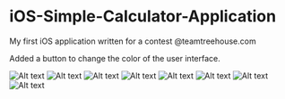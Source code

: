 iOS-Simple-Calculator-Application
=================================

My first iOS application written for a contest @teamtreehouse.com

Added a button to change the color of the user interface.

![Alt text](../../Calculator_Launchimage.png "Calculator Launchimage")
![Alt text](../../Calculator_Blue.png "Calculator Blue")
![Alt text](../../Calculator_Green.png "Calculator Green")
![Alt text](../../Calculator_Grey.png "Calculator Grey")
![Alt text](../../Calculator_Orange.png "Calculator Orange")
![Alt text](../../Calculator_Purple.png "Calculator Purple")
![Alt text](../../Calculator_Red.png "Calculator Red")
![Alt text](../../Calculator_Yellow.png "Calculator Yellow")
